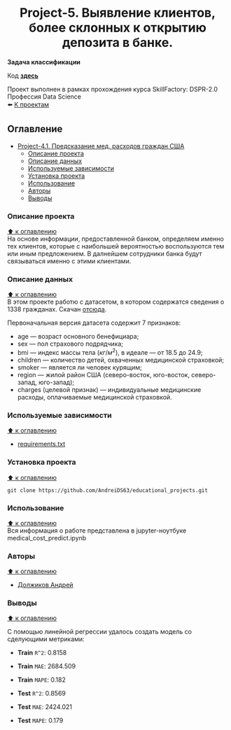 # <center> Project-5. Выявление клиентов, более склонных к открытию депозита в банке.
**Задача классификации**  

Код **[здесь](https://github.com/AndreiDS63/educational_projects/blob/main/project_4.1_medical_cost_predict/medical_cost_predict.ipynb)**


Проект выполнен в рамках прохождения курса SkillFactory: DSPR-2.0 Профессия Data Science  
⬅️ [К проектам](https://github.com/AndreiDS63/educational_projects)

## Оглавление
- [ Project-4.1. Предсказание мед. расходов граждан США]()
  - [Описание проекта](#описание-проекта)
  - [Описание данных](#описание-данных)
  - [Используемые зависимости](#используемые-зависимости)
  - [Установка проекта](#установка-проекта)
  - [Использование](#использование)
  - [Авторы](#авторы)
  - [Выводы](#выводы)


### Описание проекта
[⬆️ к оглавлению](#оглавление)  
На основе информации, предоставленной банком, определяем именно тех клиентов, которые с наибольшей вероятностью воспользуются тем или иным предложением. В далнейшем сотрудники банка будут связываться именно с этими клиентами.
  

### Описание данных 
[⬆️ к оглавлению](#оглавление)  
В этом проекте работю с датасетом, в котором содержатся сведения о 1338 гражданах. Скачан [отсюда](https://lms-cdn.skillfactory.ru/assets/courseware/v1/dab91dc74eb3cb684755123d224d262b/asset-v1:SkillFactory+DSPR-2.0+14JULY2021+type@asset+block/bank_fin.zip).

Первоначальная версия датасета содержит 7 признаков:

* age — возраст основного бенефициара;
* sex — пол страхового подрядчика;
* bmi — индекс массы тела ($кг/м^2$), в идеале — от 18.5 до 24.9;
* children — количество детей, охваченных медицинской страховкой;
* smoker — является ли человек курящим;
* region — жилой район США (северо-восток, юго-восток, северо-запад, юго-запад);
* charges (целевой признак) — индивидуальные медицинские расходы, оплачиваемые медицинской страховкой.


### Используемые зависимости
[⬆️ к оглавлению](#оглавление)  
* [requirements.txt](https://github.com/AndreiDS63/educational_projects/blob/main/project_4.1_medical_cost_predict/requirements.txt)


### Установка проекта
[⬆️ к оглавлению](#оглавление)  

```
git clone https://github.com/AndreiDS63/educational_projects.git
```


### Использование
[⬆️ к оглавлению](#оглавление)  
Вся информация о работе представлена в jupyter-ноутбуке medical_cost_predict.ipynb


### Авторы
[⬆️ к оглавлению](#оглавление)  
* [Должиков Андрей](https://t.me/Dolzhikov_as)


### Выводы
[⬆️ к оглавлению](#оглавление)  

C помощью линейной регрессии удалось создать модель со сделующими метриками:

- **Train** `R^2`: 0.8158
- **Train** `MAE`: 2684.509
- **Train** `MAPE`: 0.182

- **Test** `R^2`: 0.8569
- **Test** `MAE`: 2424.021
- **Test** `MAPE`: 0.179